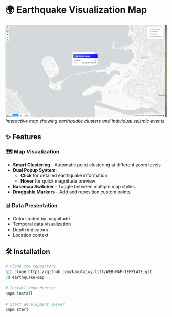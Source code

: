 # 🌍 Earthquake Visualization Map

![Map Screenshot](./public/Screenshot.png)
*Interactive map showing earthquake clusters and individual seismic events*

## ✨ Features

### 🗺️ Map Visualization
- **Smart Clustering** - Automatic point clustering at different zoom levels
- **Dual Popup System**:
  - **Click** for detailed earthquake information
  - **Hover** for quick magnitude preview
- **Basemap Switcher** - Toggle between multiple map styles
- **Draggable Markers** - Add and reposition custom points

### 📊 Data Presentation
- Color-coded by magnitude
- Temporal data visualization
- Depth indicators
- Location context

## 🛠️ Installation

```bash
# Clone the repository
git clone https://github.com/kimutaiwycliff/WEB-MAP-TEMPLATE.git
cd earthquake-map

# Install dependencies
pnpm install

# Start development server
pnpm start
